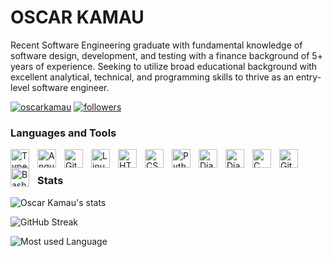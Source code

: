 # OSCAR KAMAU
Recent Software Engineering graduate with fundamental knowledge of software design, development, and testing with a finance background of 5+ years of experience. Seeking to utilize broad educational background with excellent analytical, technical, and programming skills to thrive as an entry-level software engineer.
 <p align="left">
  <a href="https://in.linkedin.com/in/oscarkamau" target="blank"><img src="https://img.shields.io/badge/LinkedIn-0077B5?style=for-the-badge&logo=linkedin&logoColor=white" alt="oscarkamau"/></a> 
      <a href="https://github.com/KamauDev-maker?tab=followers">
         <img alt="followers" title="Follow me on Github" src="https://custom-icon-badges.demolab.com/github/followers/KamauDev-maker?color=236ad3&labelColor=1155ba&style=for-the-badge&logo=person-add&label=Follow&logoColor=white"/></a>
   </p>
   
### Languages and Tools
<img align="left" alt="TypeScript" width="30px" style="padding-right:10px;" src="https://cdn.jsdelivr.net/gh/devicons/devicon/icons/typescript/typescript-plain.svg" />
<img align="left" alt="Angular" width="30px" style="padding-right:10px;" src="https://cdn.jsdelivr.net/gh/devicons/devicon/icons/angularjs/angularjs-plain.svg" />
<img align="left" alt="Git" width="30px" style="padding-right:10px;" src="https://cdn.jsdelivr.net/gh/devicons/devicon/icons/git/git-original.svg" />
<img align="left" alt="Linux" width="30px" style="padding-right:10px;" src="https://cdn.jsdelivr.net/gh/devicons/devicon/icons/linux/linux-original.svg" />
<img align="left" alt="HTML" width="30px" style="padding-right:10px;" src="https://cdn.jsdelivr.net/gh/devicons/devicon/icons/html5/html5-plain.svg" />
<img align="left" alt="CSS" width="30px" style="padding-right:10px;" src="https://cdn.jsdelivr.net/gh/devicons/devicon/icons/css3/css3-plain.svg" />
<img align="left" alt="Python" width="30px" style="padding-right:10px;" src="https://cdn.jsdelivr.net/gh/devicons/devicon/icons/python/python-plain.svg" />
<img align="left" alt="Django" width="30px" style="padding-right:10px;" src="https://cdn.jsdelivr.net/gh/devicons/devicon/icons/django/django-plain.svg" />
<img align="left" alt="Django" width="30px" style="padding-right:10px;"
src="https://cdn.jsdelivr.net/gh/devicons/devicon/icons/flask/flask-original.svg" />
<img align="left" alt="C" width="30px" style="padding-right:10px;" src="https://cdn.jsdelivr.net/gh/devicons/devicon/icons/c/c-line.svg" />
<img align="left" alt="GitHub" width="30px" style="padding-right:10px;" src="https://cdn.jsdelivr.net/gh/devicons/devicon/icons/github/github-original.svg" />
<img align="left" alt="Bash" width="30px" style="padding-right:10px;" src="https://cdn.jsdelivr.net/gh/devicons/devicon/icons/bash/bash-original.svg" />
<br />

### Stats
![Oscar Kamau's stats](https://github-readme-stats.vercel.app/api?username=KamauDev-maker&show_icons=true&theme=gruvbox)

![GitHub Streak](https://streak-stats.demolab.com?user=KamauDev-maker&theme=gruvbox&border_radius=4.5)

![Most used Language](https://github-readme-stats.vercel.app/api/top-langs/?username=KamauDev-maker&langs_count=8&theme=gruvbox)
